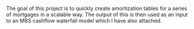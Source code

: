 The goal of this project is to quickly create amortization tables for a series of mortgages in a scalable way. The output of this is then used as an input to an MBS cashflow waterfall model which I have also attached.
